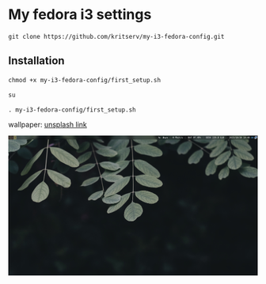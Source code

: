 # My fedora i3 settings

```
git clone https://github.com/kritserv/my-i3-fedora-config.git
```

## Installation

```
chmod +x my-i3-fedora-config/first_setup.sh
```

```
su
```

```
. my-i3-fedora-config/first_setup.sh
```

wallpaper: <a href="https://unsplash.com/photos/green-leafed-plant-in-closeup-shot-CBh4D3l0EwM">unsplash link</a>

<img src="preview.png">
